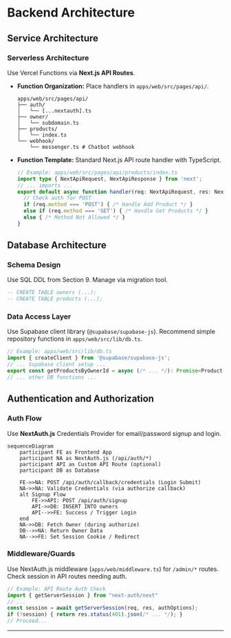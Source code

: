# Backend Architecture

## Service Architecture

### Serverless Architecture

Use Vercel Functions via **Next.js API Routes**.

  * **Function Organization:** Place handlers in `apps/web/src/pages/api/`.
    ```text
    apps/web/src/pages/api/
    ├── auth/
    │   └── [...nextauth].ts
    ├── owner/
    │   └── subdomain.ts
    ├── products/
    │   └── index.ts
    └── webhook/
        └── messenger.ts # Chatbot webhook
    ```
  * **Function Template:** Standard Next.js API route handler with TypeScript.
    ```typescript
    // Example: apps/web/src/pages/api/products/index.ts
    import type { NextApiRequest, NextApiResponse } from 'next';
    // ... imports ...
    export default async function handler(req: NextApiRequest, res: NextApiResponse) {
      // Check auth for POST
      if (req.method === 'POST') { /* Handle Add Product */ }
      else if (req.method === 'GET') { /* Handle Get Products */ }
      else { /* Method Not Allowed */ }
    }
    ```

## Database Architecture

### Schema Design

Use SQL DDL from Section 9. Manage via migration tool.

```sql
-- CREATE TABLE owners (...);
-- CREATE TABLE products (...);
```

### Data Access Layer

Use Supabase client library (`@supabase/supabase-js`). Recommend simple repository functions in `apps/web/src/lib/db.ts`.

```typescript
// Example: apps/web/src/lib/db.ts
import { createClient } from '@supabase/supabase-js';
// ... Supabase client setup ...
export const getProductsByOwnerId = async (/* ... */): Promise<Product[]> => { /* ... */ };
// ... other DB functions ...
```

## Authentication and Authorization

### Auth Flow

Use **NextAuth.js** Credentials Provider for email/password signup and login.

```mermaid
sequenceDiagram
    participant FE as Frontend App
    participant NA as NextAuth.js (/api/auth/*)
    participant API as Custom API Route (optional)
    participant DB as Database

    FE->>NA: POST /api/auth/callback/credentials (Login Submit)
    NA->>NA: Validate Credentials (via authorize callback)
    alt Signup Flow
        FE->>API: POST /api/auth/signup
        API->>DB: INSERT INTO owners
        API-->>FE: Success / Trigger Login
    end
    NA->>DB: Fetch Owner (during authorize)
    DB-->>NA: Return Owner Data
    NA-->>FE: Set Session Cookie / Redirect
```

### Middleware/Guards

Use NextAuth.js middleware (`apps/web/middleware.ts`) for `/admin/*` routes. Check session in API routes needing auth.

```typescript
// Example: API Route Auth Check
import { getServerSession } from "next-auth/next"
// ...
const session = await getServerSession(req, res, authOptions);
if (!session) { return res.status(401).json(/* ... */); }
// Proceed...
```

-----
